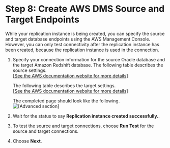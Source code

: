 # Step 8: Create AWS DMS Source and Target Endpoints<a name="chap-rdsoracle2redshift.steps.createsourcetargetendpoints"></a>

While your replication instance is being created, you can specify the source and target database endpoints using the AWS Management Console\. However, you can only test connectivity after the replication instance has been created, because the replication instance is used in the connection\.

1. Specify your connection information for the source Oracle database and the target Amazon Redshift database\. The following table describes the source settings\.    
[\[See the AWS documentation website for more details\]](http://docs.aws.amazon.com/dms/latest/sbs/chap-rdsoracle2redshift.steps.createsourcetargetendpoints.html)

   The following table describes the target settings\.    
[\[See the AWS documentation website for more details\]](http://docs.aws.amazon.com/dms/latest/sbs/chap-rdsoracle2redshift.steps.createsourcetargetendpoints.html)

   The completed page should look like the following\.  
![\[Advanced section\]](http://docs.aws.amazon.com/dms/latest/sbs/images/sbs-rdsor2redshift19.5.png)

1. Wait for the status to say **Replication instance created successfully\.**\.

1. To test the source and target connections, choose **Run Test** for the source and target connections\.

1. Choose **Next**\.